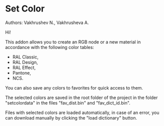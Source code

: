 # Set Color
Authors: Vakhrushev N., Vakhrusheva A.

Hi!

This addon allows you to create an RGB node or a new material in accordance with the following color tables:

- RAL Classic,
- RAL Design,
- RAL Effect,
- Pantone,
- NCS.

You can also save any colors to favorites for quick access to them.

The selected colors are saved in the root folder of the project in the folder "setcolordata" in the files "fav_dist.bin" and "fav_dict_id.bin".

Files with selected colors are loaded automatically, in case of an error, you can download manually by clicking the "load dictionary" button.
